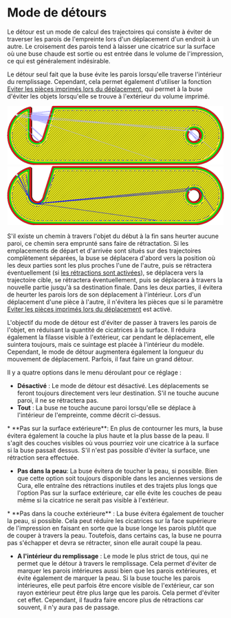 Mode de détours
====
Le détour est un mode de calcul des trajectoires qui consiste à éviter de traverser les parois de l'empreinte lors d'un déplacement d'un endroit à un autre. Le croisement des parois tend à laisser une cicatrice sur la surface où une buse chaude est sortie ou est entrée dans le volume de l'impression, ce qui est généralement indésirable.

Le détour seul fait que la buse évite les parois lorsqu'elle traverse l'intérieur du remplissage. Cependant, cela permet également d'utiliser la fonction [Eviter les pièces imprimés lors du déplacement](travel_avoid_other_parts.md), qui permet à la buse d'éviter les objets lorsqu'elle se trouve à l'extérieur du volume imprimé.

![Détour désactivé, le mouvement de déplacement traverse les parois de l'impression](../../../articles/images/retraction_combing_off.png)
![Détour activé, un détour est fait pour éviter de traverser les parois](../../../articles/images/retraction_combing_on.png)

S'il existe un chemin à travers l'objet du début à la fin sans heurter aucune paroi, ce chemin sera emprunté sans faire de rétractation. Si les emplacements de départ et d'arrivée sont situés sur des trajectoires complètement séparées, la buse se déplacera d'abord vers la position où les deux parties sont les plus proches l'une de l'autre, puis se rétractera éventuellement (si [les rétractions sont activées](retraction_enable.md)), se déplacera vers la trajectoire cible, se rétractera éventuellement, puis se déplacera à travers la nouvelle partie jusqu'à sa destination finale. Dans les deux parties, il évitera de heurter les parois lors de son déplacement à l'intérieur. Lors d'un déplacement d'une pièce à l'autre, il n'évitera les pièces que si le paramètre [Eviter les pièces imprimés lors du déplacement](travel_avoid_other_parts.md) est activé.

L'objectif du mode de détour est d'éviter de passer à travers les parois de l'objet, en réduisant la quantité de cicatrices à la surface. Il réduira également la filasse visible à l'extérieur, car pendant le déplacement, elle suintera toujours, mais ce suintage est placée à l'intérieur du modèle. Cependant, le mode de détour augmentera également la longueur du mouvement de déplacement. Parfois, il faut faire un grand détour.

Il y a quatre options dans le menu déroulant pour ce réglage :
* **Désactivé** : Le mode de détour est désactivé. Les déplacements se feront toujours directement vers leur destination. S'il ne touche aucune paroi, il ne se rétractera pas.
* **Tout** : La buse ne touche aucune paroi lorsqu'elle se déplace à l'intérieur de l'empreinte, comme décrit ci-dessus.
<!--if cura_version >= 4.12-->* **Pas sur la surface extérieure**: En plus de contourner les murs, la buse évitera également la couche la plus haute et la plus basse de la peau. Il s'agit des couches visibles où vous pourriez voir une cicatrice à la surface si la buse passait dessus. S'il n'est pas possible d'éviter la surface, une rétraction sera effectuée.
* **Pas dans la peau**: La buse évitera de toucher la peau, si possible. Bien que cette option soit toujours disponible dans les anciennes versions de Cura, elle entraîne des rétractions inutiles et des trajets plus longs que l'option Pas sur la surface extérieure, car elle évite les couches de peau même si la cicatrice ne serait pas visible à l'extérieur.<!--endif-->
<!--if cura_version < 4.12-->* **Pas dans la couche extérieure** : La buse évitera également de toucher la peau, si possible. Cela peut réduire les cicatrices sur la face supérieure de l'impression en faisant en sorte que la buse longe les parois plutôt que de couper à travers la peau. Toutefois, dans certains cas, la buse ne pourra pas s'échapper et devra se rétracter, sinon elle aurait coupé la peau.<!--endif-->
* **A l'intérieur du remplissage** : Le mode le plus strict de tous, qui ne permet que le détour à travers le remplissage. Cela permet d'éviter de marquer les parois intérieures aussi bien que les parois extérieures, et évite également de marquer la peau. Si la buse touche les parois intérieures, elle peut parfois être encore visible de l'extérieur, car son rayon extérieur peut être plus large que les parois. Cela permet d'éviter cet effet. Cependant, il faudra faire encore plus de rétractions car souvent, il n'y aura pas de passage.
